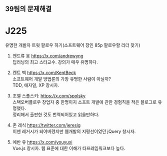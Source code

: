 ## 39팀의 문제해결

# J225

유명한 개발자 트윗 팔로우 하기(소프트웨어 장인 85p 팔로우할 리더 찾기)

1. 앤드류 응 https://x.com/andrewyng  
   딥러닝의 최고 스타교수. 강의가 매우 유명하다.

2. 켄트 벡 https://x.com/KentBeck  
   소프트웨어 개발 방법론의 가장 유명한 사람이 아닐까?  
   TDD, 애자일, XP 창시자.

3. 조엘 스폴스키: https://x.com/spolsky  
   스택오버플로우 창업자 중 한명이지 소프트 개발에 관한 경험칙을 적은 블로그로 유명했다.  
   정리해서 출판한 것도 번역되어있고 읽을만하다.

4. 존 레식 https://twitter.com/jeresig  
   이젠 레거시가 되어버렸지만 웹개발의 지평선이었던 jQuery 창시자.  

5. 에반 유 https://x.com/youyuxi  
   Vue.js 창시자. 웹 표준에 대한 이해가 타프레임워크보다 높다.
